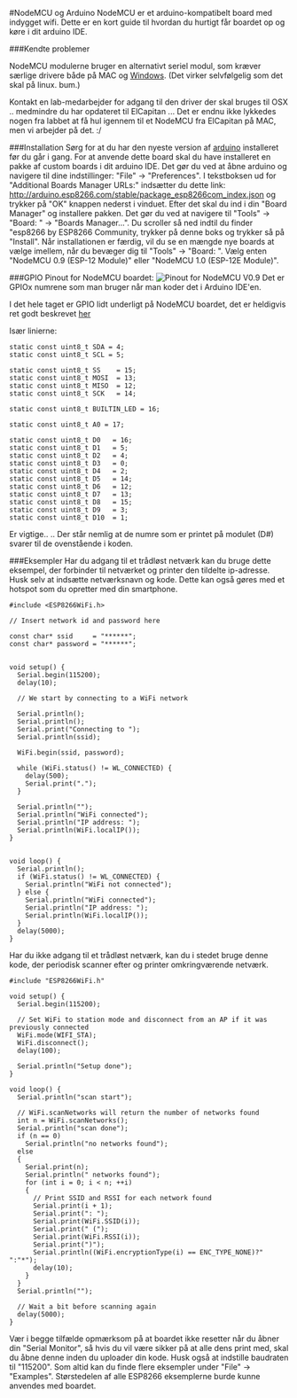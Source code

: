 #NodeMCU og Arduino
NodeMCU er et arduino-kompatibelt board med indygget wifi. Dette er en kort guide til hvordan du hurtigt får boardet op og køre i dit arduino IDE.

###Kendte problemer

NodeMCU modulerne bruger en alternativt seriel modul, som kræver særlige drivere både på MAC og [Windows](http://www.wch.cn/download/CH341SER_EXE.html). (Det virker selvfølgelig som det skal på linux. bum.)

Kontakt en lab-medarbejder for adgang til den driver der skal bruges til OSX .. medmindre du har opdateret til ElCapitan ... Det er endnu ikke lykkedes nogen fra labbet at få hul igennem til et NodeMCU fra ElCapitan på MAC, men vi arbejder på det. :/


###Installation
Sørg for at du har den nyeste version af [arduino](https://www.arduino.cc/en/Main/Software) installeret før du går i gang.
For at anvende dette board skal du have installeret en pakke af custom boards i dit arduino IDE. Det gør du ved at åbne arduino og navigere til dine indstillinger: "File" -> "Preferences". I tekstboksen ud for "Additional Boards Manager URLs:" indsætter du dette link: http://arduino.esp8266.com/stable/package_esp8266com_index.json og trykker på "OK" knappen nederst i vinduet.
Efter det skal du ind i din "Board Manager" og installere pakken. Det gør du ved at navigere til "Tools" -> "Board: " -> "Boards Manager...". Du scroller så ned indtil du finder "esp8266 by ESP8266 Community, trykker på denne boks og trykker så på "Install". Når installationen er færdig, vil du se en mængde nye boards at vælge imellem, når du bevæger dig til "Tools" -> "Board: ". Vælg enten "NodeMCU 0.9 (ESP-12 Module)" eller "NodeMCU 1.0 (ESP-12E Module)".


###GPIO
Pinout for NodeMCU boardet:
![Pinout for NodeMCU V0.9](http://ddlab.dk/Node-MCU-Pin-Out-Diagram1.png)
Det er GPIOx numrene som man bruger når man koder det i Arduino IDE'en.

I det hele taget er GPIO lidt underligt på NodeMCU boardet, det er heldigvis ret godt beskrevet [her](https://github.com/esp8266/Arduino/blob/master/variants/nodemcu/pins_arduino.h#L37-L59)

Især linierne:

```
static const uint8_t SDA = 4;
static const uint8_t SCL = 5;

static const uint8_t SS    = 15;
static const uint8_t MOSI  = 13;
static const uint8_t MISO  = 12;
static const uint8_t SCK   = 14;

static const uint8_t BUILTIN_LED = 16;

static const uint8_t A0 = 17;

static const uint8_t D0   = 16;
static const uint8_t D1   = 5;
static const uint8_t D2   = 4;
static const uint8_t D3   = 0;
static const uint8_t D4   = 2;
static const uint8_t D5   = 14;
static const uint8_t D6   = 12;
static const uint8_t D7   = 13;
static const uint8_t D8   = 15;
static const uint8_t D9   = 3;
static const uint8_t D10  = 1;
```
Er vigtige.. .. Der står nemlig at de numre som er printet på modulet (D#) svarer til de ovenstående i koden.

###Eksempler
Har du adgang til et trådløst netværk kan du bruge dette eksempel, der forbinder til netværket og printer den tildelte ip-adresse. Husk selv at indsætte netværksnavn og kode. Dette kan også gøres med et hotspot som du opretter med din smartphone.

```
#include <ESP8266WiFi.h>

// Insert network id and password here

const char* ssid     = "******";
const char* password = "******";


void setup() {
  Serial.begin(115200);
  delay(10);

  // We start by connecting to a WiFi network

  Serial.println();
  Serial.println();
  Serial.print("Connecting to ");
  Serial.println(ssid);

  WiFi.begin(ssid, password);

  while (WiFi.status() != WL_CONNECTED) {
    delay(500);
    Serial.print(".");
  }

  Serial.println("");
  Serial.println("WiFi connected");
  Serial.println("IP address: ");
  Serial.println(WiFi.localIP());
}


void loop() {
  Serial.println();
  if (WiFi.status() != WL_CONNECTED) {
    Serial.println("WiFi not connected");
  } else {
    Serial.println("WiFi connected");
    Serial.println("IP address: ");
    Serial.println(WiFi.localIP());
  }
  delay(5000);
}
```

Har du ikke adgang til et trådløst netværk, kan du i stedet bruge denne kode, der periodisk scanner efter og printer omkringværende netværk.

```
#include "ESP8266WiFi.h"

void setup() {
  Serial.begin(115200);

  // Set WiFi to station mode and disconnect from an AP if it was previously connected
  WiFi.mode(WIFI_STA);
  WiFi.disconnect();
  delay(100);

  Serial.println("Setup done");
}

void loop() {
  Serial.println("scan start");

  // WiFi.scanNetworks will return the number of networks found
  int n = WiFi.scanNetworks();
  Serial.println("scan done");
  if (n == 0)
    Serial.println("no networks found");
  else
  {
    Serial.print(n);
    Serial.println(" networks found");
    for (int i = 0; i < n; ++i)
    {
      // Print SSID and RSSI for each network found
      Serial.print(i + 1);
      Serial.print(": ");
      Serial.print(WiFi.SSID(i));
      Serial.print(" (");
      Serial.print(WiFi.RSSI(i));
      Serial.print(")");
      Serial.println((WiFi.encryptionType(i) == ENC_TYPE_NONE)?" ":"*");
      delay(10);
    }
  }
  Serial.println("");

  // Wait a bit before scanning again
  delay(5000);
}
```

Vær i begge tilfælde opmærksom på at boardet ikke resetter når du åbner din "Serial Monitor", så hvis du vil være sikker på at alle dens print med, skal du åbne denne inden du uploader din kode. Husk også at indstille baudraten til "115200".
Som altid kan du finde flere eksempler under "File" -> "Examples". Størstedelen af alle ESP8266 eksemplerne burde kunne anvendes med boardet.

